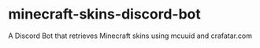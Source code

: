 # minecraft-skins-discord-bot
 A Discord Bot that retrieves Minecraft skins using mcuuid and crafatar.com
